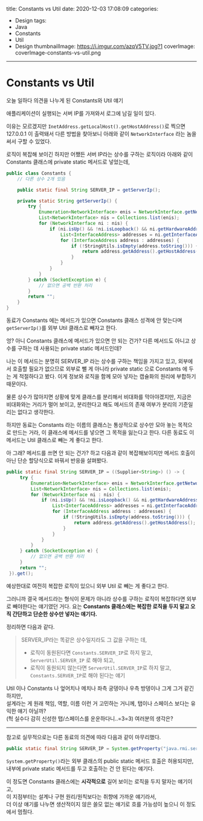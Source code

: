 title: Constants vs Util
date: 2020-12-03 17:08:09
categories:
  - Design
tags:
  - Java
  - Constants
  - Util
  - Design
thumbnailImage: https://i.imgur.com/azqV5TV.jpg?1
coverImage: coverImage-constants-vs-util.png
---
# Constants vs Util

오늘 일하다 의견을 나누게 된 Constants와 Util 얘기

애플리케이션이 실행되는 서버 IP를 가져와서 로그에 남길 일이 있다.

이유는 모르겠지만 `InetAddress.getLocalHost().getHostAddress()`로 찍으면 127.0.0.1 이 출력돼서 다른 방법을 찾아보니 아래와 같이 `NetworkInterface` 라는 놈을 써서 구할 수 있었다.

로직이 복잡해 보이긴 하지만 어쨌든 서버 IP라는 상수를 구하는 로직이라 아래와 같이 Constants 클래스에 private static 메서드로 넣었는데,

```java
public class Constants {
    // 다른 상수 2개 있음

    public static final String SERVER_IP = getServerIp();

    private static String getServerIp() {
        try {
            Enumeration<NetworkInterface> enis = NetworkInterface.getNetworkInterfaces();
            List<NetworkInterface> nis = Collections.list(enis);
            for (NetworkInterface ni : nis) {
                if (ni.isUp() && !ni.isLoopback() && ni.getHardwareAddress() != null) {
                    List<InterfaceAddress> addresses = ni.getInterfaceAddresses();
                    for (InterfaceAddress address : addresses) {
                        if (!StringUtils.isEmpty(address.toString())) {
                            return address.getAddress().getHostAddress();
                        }
                    }
                }
            }
        } catch (SocketException e) {
            // 없으면 공백 반환 처리
        }
        return "";
    }
}
```

동료가 Constants 에는 메서드가 있으면 Constants 클래스 성격에 안 맞는다며 `getServerIp()`를 외부 Util 클래스로 빼자고 한다.

엉? 아니 Constants 클래스에 메서드가 있으면 안 되는 건가? 다른 메서드도 아니고 상수를 구하는 데 사용되는 private static 메서드인데?

나는 이 메서드는 분명히 SERVER_IP 라는 상수를 구하는 책임을 가지고 있고, 외부에서 호출할 필요가 없으므로 외부로 뺄 게 아니라 private static 으로 Constants 에 두는 게 적절하다고 봤다. 이게 정보와 로직을 함께 모아 넣자는 캡슐화의 원리에 부합하기 때문이다.

물론 상수가 많아지면 상황에 맞게 클래스를 분리해서 비대화를 막아야겠지만, 지금은 비대화와는 거리가 멀어 보이고, 분리한다고 해도 메서드의 존재 여부가 분리의 기준일 리는 없다고 생각한다.

하지만 동료는 Constants 라는 이름의 클래스는 통상적으로 상수만 모아 놓는 목적으로 만드는 거라, 이 클래스에 메서드를 넣으면 그 목적을 잃는다고 한다. 다른 동료도 이 메서드는 Util 클래스로 빼는 게 좋다고 한다.

아 그래? 메서드를 쓰면 안 되는 건가? 하고 다음과 같이 복잡해보이지만 메서드 호출이 아닌 단순 할당식으로 바꿔서 반응을 살펴봤다.

```java
public static final String SERVER_IP = ((Supplier<String>) () -> {
     try {
         Enumeration<NetworkInterface> enis = NetworkInterface.getNetworkInterfaces();
         List<NetworkInterface> nis = Collections.list(enis);
         for (NetworkInterface ni : nis) {
             if (ni.isUp() && !ni.isLoopback() && ni.getHardwareAddress() != null) {
                 List<InterfaceAddress> addresses = ni.getInterfaceAddresses();
                 for (InterfaceAddress address : addresses) {
                     if (!StringUtils.isEmpty(address.toString())) {
                         return address.getAddress().getHostAddress();
                     }
                 }
             }
         }
     } catch (SocketException e) {
         // 없으면 공백 반환 처리
     }
     return "";
 }).get();
```

예상한대로 여전히 복잡한 로직이 있으니 외부 Util 로 빼는 게 좋다고 한다.

그러니까 결국 메서드라는 형식이 문제가 아니라 상수를 구하는 로직이 복잡하다면 외부로 빼야한다는 얘기였던 거다. 요는 **Constants 클래스에는 복잡한 로직을 두지 말고 오직 간단하고 단순한 상수만 넣자는 얘기다.**

정리하면 다음과 같다.

>SERVER_IP라는 똑같은 상수일지라도 그 값을 구하는 데,
>- 로직이 동원된다면 `Constants.SERVER_IP`로 하지 말고, `ServerUtil.SERVER_IP` 로 해야 되고,  
>- 로직이 동원되지 않는다면 `ServerUtil.SERVER_IP`로 하지 말고, `Constants.SERVER_IP`로 해야 된다는 얘기

Util 이나 Constants 나 엎어치나 메치나 좌측 궁뎅이나 우측 방뎅이나 그게 그거 같긴 하지만,  
설계라는 게 원래 책임, 역할, 이름 이런 거 고민하는 거니께, 탭이나 스페이스 보다는 유익한 얘기 아닐까?  
(헉 실수다 감히 신성한 탭/스페이스를 운운하다니..=3=3) 
여러분의 생각은?

--- 
참고로 실무적으로는 다른 동료의 의견에 따라 다음과 같이 마무리했다.

```java
public static final String SERVER_IP = System.getProperty("java.rmi.server.hostname", "");
```

`System.getProperty()`라는 외부 클래스의 public static 메서드 호출은 허용되지만,  
내부에 private static 메서드를 두고 호출하는 건 안 된다는 얘기다.

이 정도면 Constants 클래스에는 **시각적으로** 길어 보이는 로직을 두지 말자는 얘기이고,  
이 지점부터는 설계나 구현 원리/원칙보다는 취향에 가까운 얘기라서,  
더 이상 얘기를 나누면 생산적이지 않은 쓸모 없는 얘기로 흐를 가능성이 높으니 이 정도에서 멈췄다.

